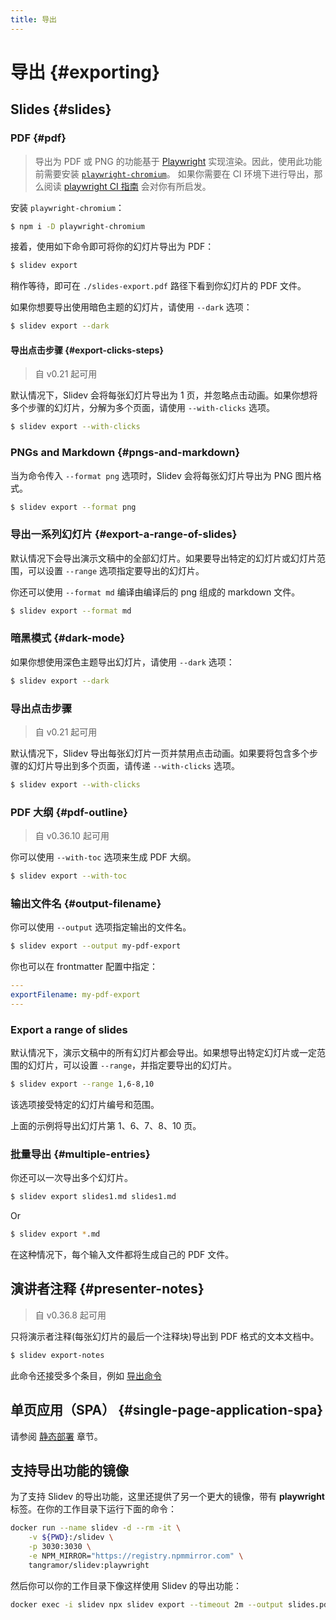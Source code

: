 ```yaml
---
title: 导出
---
```


# 导出 {#exporting}
## Slides {#slides}

### PDF {#pdf}


> 导出为 PDF 或 PNG 的功能基于 [Playwright](https://playwright.dev) 实现渲染。因此，使用此功能前需要安装 [`playwright-chromium`](https://playwright.dev/docs/installation#download-single-browser-binary)。
> 如果你需要在 CI 环境下进行导出，那么阅读 [playwright CI 指南](https://playwright.dev/docs/ci) 会对你有所启发。

安装 `playwright-chromium`：

```bash
$ npm i -D playwright-chromium
```

接着，使用如下命令即可将你的幻灯片导出为 PDF：

```bash
$ slidev export
```

稍作等待，即可在 `./slides-export.pdf` 路径下看到你幻灯片的 PDF 文件。

如果你想要导出使用暗色主题的幻灯片，请使用 `--dark` 选项：

```bash
$ slidev export --dark
```

#### 导出点击步骤 {#export-clicks-steps}

> 自 v0.21 起可用

默认情况下，Slidev 会将每张幻灯片导出为 1 页，并忽略点击动画。如果你想将多个步骤的幻灯片，分解为多个页面，请使用 `--with-clicks` 选项。

```bash
$ slidev export --with-clicks
```

### PNGs and Markdown {#pngs-and-markdown}

当为命令传入 `--format png` 选项时，Slidev 会将每张幻灯片导出为 PNG 图片格式。

```bash
$ slidev export --format png
```

### 导出一系列幻灯片 {#export-a-range-of-slides}

默认情况下会导出演示文稿中的全部幻灯片。如果要导出特定的幻灯片或幻灯片范围，可以设置 `--range` 选项指定要导出的幻灯片。

你还可以使用 `--format md` 编译由编译后的 png 组成的 markdown 文件。

```bash
$ slidev export --format md
```

### 暗黑模式 {#dark-mode}

如果你想使用深色主题导出幻灯片，请使用 `--dark` 选项：

```bash
$ slidev export --dark
```

### 导出点击步骤

> 自 v0.21 起可用

默认情况下，Slidev 导出每张幻灯片一页并禁用点击动画。如果要将包含多个步骤的幻灯片导出到多个页面，请传递 `--with-clicks` 选项。

```bash
$ slidev export --with-clicks
```

### PDF 大纲 {#pdf-outline}

> 自 v0.36.10 起可用

你可以使用 `--with-toc` 选项来生成 PDF 大纲。

```bash
$ slidev export --with-toc
```

### 输出文件名 {#output-filename}

你可以使用 `--output` 选项指定输出的文件名。

```bash
$ slidev export --output my-pdf-export
```

你也可以在 frontmatter 配置中指定：

```yaml
---
exportFilename: my-pdf-export
---
```

### Export a range of slides

默认情况下，演示文稿中的所有幻灯片都会导出。如果想导出特定幻灯片或一定范围的幻灯片，可以设置 `--range`，并指定要导出的幻灯片。

```bash
$ slidev export --range 1,6-8,10
```

该选项接受特定的幻灯片编号和范围。

上面的示例将导出幻灯片第 1、6、7、8、10 页。

### 批量导出 {#multiple-entries}

你还可以一次导出多个幻灯片。

```bash
$ slidev export slides1.md slides1.md
```

Or

```bash
$ slidev export *.md
```

在这种情况下，每个输入文件都将生成自己的 PDF 文件。

## 演讲者注释 {#presenter-notes}

> 自 v0.36.8 起可用

只将演示者注释(每张幻灯片的最后一个注释块)导出到 PDF 格式的文本文档中。

```bash
$ slidev export-notes
```

此命令还接受多个条目，例如 [导出命令](#multiple-entries)

## 单页应用（SPA） {#single-page-application-spa}

请参阅 [静态部署](/guide/hosting) 章节。


## 支持导出功能的镜像

为了支持 Slidev 的导出功能，这里还提供了另一个更大的镜像，带有 **playwright** 标签。在你的工作目录下运行下面的命令：

```bash
docker run --name slidev -d --rm -it \
    -v ${PWD}:/slidev \
    -p 3030:3030 \
    -e NPM_MIRROR="https://registry.npmmirror.com" \
    tangramor/slidev:playwright
```

然后你可以你的工作目录下像这样使用 Slidev 的导出功能：

```bash
docker exec -i slidev npx slidev export --timeout 2m --output slides.pdf
```
